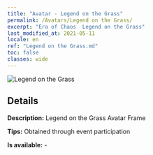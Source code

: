 ```yaml
---
title: "Avatar - Legend on the Grass"
permalink: /Avatars/Legend on the Grass/
excerpt: "Era of Chaos  Legend on the Grass"
last_modified_at: 2021-05-11
locale: en
ref: "Legend on the Grass.md"
toc: false
classes: wide
---
```

 ![Legend on the Grass](/images/a/avatarFrame_64.png)

## Details

 **Description:** Legend on the Grass Avatar Frame 

 **Tips:** Obtained through event participation 

 **Is available:**  - 

